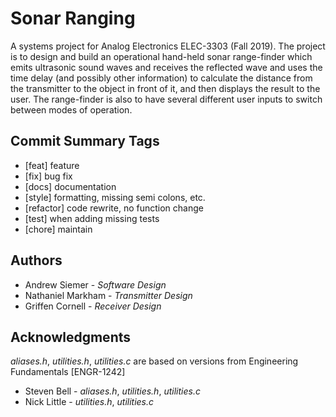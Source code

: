 # Sonar Ranging
A systems project for Analog Electronics ELEC-3303 (Fall 2019). The project is to design and build an operational hand-held sonar range-finder which emits ultrasonic sound waves and receives the reflected wave and uses the time delay (and possibly other information) to calculate the distance from the transmitter to the object in front of it, and then displays the result to the user. The range-finder is also to have several different user inputs to switch between modes of operation.

## Commit Summary Tags
* [feat] feature
* [fix] bug fix
* [docs] documentation
* [style] formatting, missing semi colons, etc.
* [refactor] code rewrite, no function change
* [test] when adding missing tests
* [chore] maintain

## Authors
- Andrew Siemer - *Software Design*
- Nathaniel Markham - *Transmitter Design*
- Griffen Cornell - *Receiver Design*

## Acknowledgments
*aliases.h*, *utilities.h*, *utilities.c* are based on versions from Engineering Fundamentals [ENGR-1242]
- Steven Bell - *aliases.h*, *utilities.h*, *utilities.c*
- Nick Little - *utilities.h*, *utilities.c*
